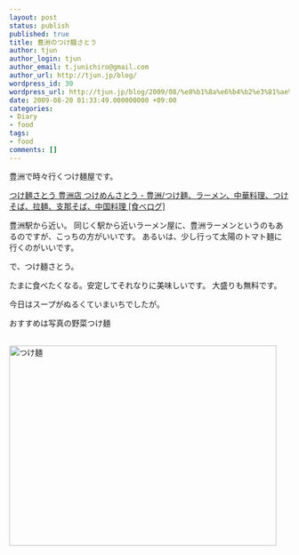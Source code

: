 ```yaml
---
layout: post
status: publish
published: true
title: 豊洲のつけ麺さとう
author: tjun
author_login: tjun
author_email: t.junichiro@gmail.com
author_url: http://tjun.jp/blog/
wordpress_id: 30
wordpress_url: http://tjun.jp/blog/2009/08/%e8%b1%8a%e6%b4%b2%e3%81%ae%e3%81%a4%e3%81%91%e9%ba%ba%e4%bd%90%e8%97%a4/
date: 2009-08-20 01:33:49.000000000 +09:00
categories:
- Diary
- food
tags:
- food
comments: []
---
```

<p>豊洲で時々行くつけ麺屋です。</p>

<a href="http://r.tabelog.com/tokyo/A1313/A131307/13032308/">つけ麺さとう 豊洲店 つけめんさとう - 豊洲/つけ麺、ラーメン、中華料理、つけそば、拉麺、支那そば、中国料理 [食べログ]</a>

<p>豊洲駅から近い。
同じく駅から近いラーメン屋に、豊洲ラーメンというのもあるのですが、こっちの方がいいです。
あるいは、少し行って太陽のトマト麺に行くのがいいです。</p>

で、つけ麺さとう。
<p>たまに食べたくなる。安定してそれなりに美味しいです。
大盛りも無料です。</p>
<p>今日はスープがぬるくていまいちでしたが。</p>
<p>おすすめは写真の野菜つけ麺</p>
<p><br />
<img src="http://tjun.jp/blog/img/2009/08/IMG_0086.jpg" width="480" height="360" alt="つけ麺" /></p>
